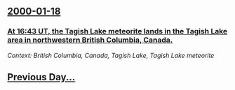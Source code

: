 ## [2000-01-18](/news/2000/01/18/index.md)

### [At 16:43 UT, the Tagish Lake meteorite lands in the Tagish Lake area in northwestern British Columbia, Canada.](/news/2000/01/18/at-16-43-ut-the-tagish-lake-meteorite-lands-in-the-tagish-lake-area-in-northwestern-british-columbia-canada.md)
_Context: British Columbia, Canada, Tagish Lake, Tagish Lake meteorite_

## [Previous Day...](/news/2000/01/17/index.md)

